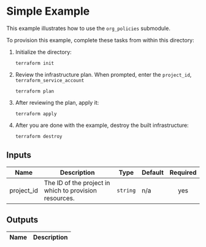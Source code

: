 # Simple Example

This example illustrates how to use the `org_policies` submodule.


To provision this example, complete these tasks from within this directory:

1. Initialize the directory:
   ```
   terraform init
   ```
1. Review the infrastructure plan. When prompted, enter the `project_id`, `terraform_service_account`
   ```
   terraform plan
   ```
1. After reviewing the plan, apply it:
   ```
   terraform apply
   ```
1. After you are done with the example, destroy the built infrastructure:
   ```
   terraform destroy
   ```

<!-- BEGINNING OF PRE-COMMIT-TERRAFORM DOCS HOOK -->
## Inputs

| Name | Description | Type | Default | Required |
|------|-------------|------|---------|:--------:|
| project_id | The ID of the project in which to provision resources. | `string` | n/a | yes |

## Outputs

| Name | Description |
|------|-------------|

<!-- END OF PRE-COMMIT-TERRAFORM DOCS HOOK -->
